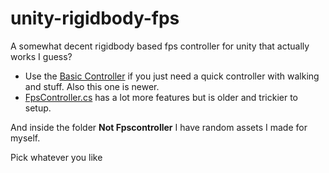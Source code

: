 # unity-rigidbody-fps
A somewhat decent rigidbody based fps controller for unity that actually works I guess? 

* Use the <a href="https://github.com/Hyrdaboo/unity-rigidbody-fps/blob/main/BasicController.cs">Basic Controller</a> if you just need a quick controller with walking and stuff. Also this one is newer.
* <a href="https://github.com/Hyrdaboo/unity-rigidbody-fps/blob/main/FpsController.cs">FpsController.cs</a> has a lot more features but is older and trickier to setup.

And inside the folder **Not Fpscontroller** I have random assets I made for myself.

Pick whatever you like
